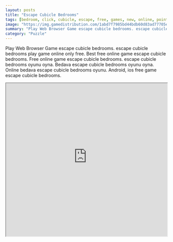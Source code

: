 ```yaml
---
layout: posts
title: "Escape Cubicle Bedrooms"
tags: [bedroom, click, cubicle, escape, free, games, new, online, point, room, ajaz, games, bedrooms, free, online, games, oyna, game, free, games, play, play, games]
image: "https://img.gamedistribution.com/1abd7f7985bd44bdb60d83ad77705e82.jpg"
summary: "Play Web Browser Game escape cubicle bedrooms. escape cubicle bedrooms play game online only free. Best free online game escape cubicle bedrooms. Free online game escape cubicle bedrooms. escape cubicle bedrooms oyunu oyna. Bedava escape cubicle bedrooms oyunu oyna. Online bedava escape cubicle bedrooms oyunu. Android, ios free game escape cubicle bedrooms."
category: "Puzzle"
---
```


Play Web Browser Game escape cubicle bedrooms. escape cubicle bedrooms play game online only free. Best free online game escape cubicle bedrooms. Free online game escape cubicle bedrooms. escape cubicle bedrooms oyunu oyna. Bedava escape cubicle bedrooms oyunu oyna. Online bedava escape cubicle bedrooms oyunu. Android, ios free game escape cubicle bedrooms.

<iframe width="100%" height="480px;" src="https://flash.gamedistribution.com?game=1abd7f7985bd44bdb60d83ad77705e82"></iframe>
